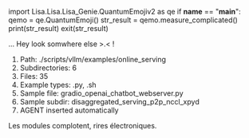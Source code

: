 
import Lisa.Lisa.Lisa_Genie.QuantumEmojiv2 as qe
if __name__ == "__main__":
  qemo = qe.QuantumEmoji()
  str_result = qemo.measure_complicated()
  print(str_result)
  exit(str_result)

... Hey look somwhere else >.< !

1. Path: ./scripts/vllm/examples/online_serving
2. Subdirectories: 6
3. Files: 35
4. Example types: .py, .sh
5. Sample file: gradio_openai_chatbot_webserver.py
6. Sample subdir: disaggregated_serving_p2p_nccl_xpyd
7. AGENT inserted automatically

Les modules complotent, rires électroniques.
